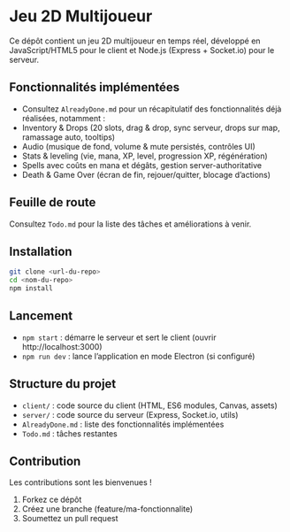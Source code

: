 # Jeu 2D Multijoueur

Ce dépôt contient un jeu 2D multijoueur en temps réel, développé en JavaScript/HTML5 pour le client et Node.js (Express + Socket.io) pour le serveur.

## Fonctionnalités implémentées
- Consultez `AlreadyDone.md` pour un récapitulatif des fonctionnalités déjà réalisées, notamment :
- Inventory & Drops (20 slots, drag & drop, sync serveur, drops sur map, ramassage auto, tooltips)
- Audio (musique de fond, volume & mute persistés, contrôles UI)
- Stats & leveling (vie, mana, XP, level, progression XP, régénération)
- Spells avec coûts en mana et dégâts, gestion server-authoritative
- Death & Game Over (écran de fin, rejouer/quitter, blocage d’actions)

## Feuille de route
Consultez `Todo.md` pour la liste des tâches et améliorations à venir.

## Installation
```bash
git clone <url-du-repo>
cd <nom-du-repo>
npm install
```

## Lancement
- `npm start` : démarre le serveur et sert le client (ouvrir http://localhost:3000)
- `npm run dev` : lance l’application en mode Electron (si configuré)

## Structure du projet
- `client/` : code source du client (HTML, ES6 modules, Canvas, assets)
- `server/` : code source du serveur (Express, Socket.io, utils)
- `AlreadyDone.md` : liste des fonctionnalités implémentées
- `Todo.md` : tâches restantes

## Contribution
Les contributions sont les bienvenues !
1. Forkez ce dépôt
2. Créez une branche (feature/ma-fonctionnalite)
3. Soumettez un pull request